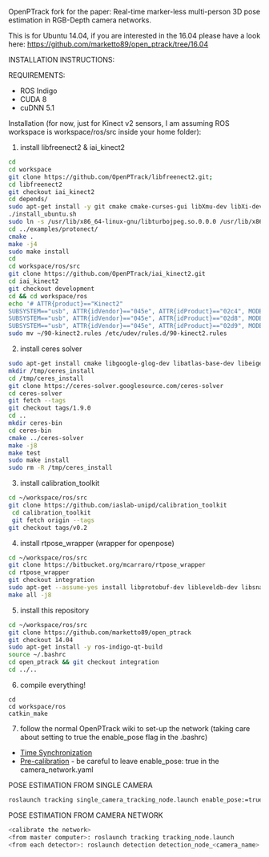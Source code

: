 OpenPTrack fork for the paper:
Real-time marker-less multi-person 3D pose estimation in RGB-Depth camera networks.

This is for Ubuntu 14.04, if you are interested in the 16.04 please have a look here: https://github.com/marketto89/open_ptrack/tree/16.04

INSTALLATION INSTRUCTIONS:

REQUIREMENTS: 
* ROS Indigo
* CUDA 8 
* cuDNN 5.1

Installation (for now, just for Kinect v2 sensors, I am assuming ROS workspace is workspace/ros/src inside your home folder):

1. install libfreenect2 & iai_kinect2
```bash
cd
cd workspace
git clone https://github.com/OpenPTrack/libfreenect2.git;
cd libfreenect2
git checkout iai_kinect2
cd depends/
sudo apt-get install -y git cmake cmake-curses-gui libXmu-dev libXi-dev libgl1-mesa-dev dos2unix xorg-dev libglu1-mesa-dev libtool automake libudev-dev libgtk2.0-dev pkg-config libjpeg-turbo8-dev libturbojpeg libglewmx-dev
./install_ubuntu.sh
sudo ln -s /usr/lib/x86_64-linux-gnu/libturbojpeg.so.0.0.0 /usr/lib/x86_64-linux-gnu/libturbojpeg.so
cd ../examples/protonect/
cmake .
make -j4
sudo make install
cd
cd workspace/ros/src
git clone https://github.com/OpenPTrack/iai_kinect2.git
cd iai_kinect2
git checkout development
cd && cd workspace/ros
echo '# ATTR{product}=="Kinect2"
SUBSYSTEM=="usb", ATTR{idVendor}=="045e", ATTR{idProduct}=="02c4", MODE="0666"
SUBSYSTEM=="usb", ATTR{idVendor}=="045e", ATTR{idProduct}=="02d8", MODE="0666"
SUBSYSTEM=="usb", ATTR{idVendor}=="045e", ATTR{idProduct}=="02d9", MODE="0666"' > ~/90-kinect2.rules
sudo mv ~/90-kinect2.rules /etc/udev/rules.d/90-kinect2.rules
```
2. install ceres solver
```bash
sudo apt-get install cmake libgoogle-glog-dev libatlas-base-dev libeigen3-dev libsuitesparse-dev -y --force-yes
mkdir /tmp/ceres_install
cd /tmp/ceres_install
git clone https://ceres-solver.googlesource.com/ceres-solver
cd ceres-solver
git fetch --tags
git checkout tags/1.9.0
cd ..
mkdir ceres-bin
cd ceres-bin
cmake ../ceres-solver
make -j8
make test
sudo make install
sudo rm -R /tmp/ceres_install
```
3. install calibration_toolkit
``` bash
cd ~/workspace/ros/src
git clone https://github.com/iaslab-unipd/calibration_toolkit
 cd calibration_toolkit
 git fetch origin --tags
git checkout tags/v0.2
```
4. install rtpose_wrapper (wrapper for openpose)
```bash
cd ~/workspace/ros/src
git clone https://bitbucket.org/mcarraro/rtpose_wrapper
cd rtpose_wrapper
git checkout integration
sudo apt-get --assume-yes install libprotobuf-dev libleveldb-dev libsnappy-dev libhdf5-serial-dev protobuf-compiler libboost-all-dev libgflags-dev libgoogle-glog-dev liblmdb-dev
make all -j8
```
5. install this repository
```bash
cd ~/workspace/ros/src
git clone https://github.com/marketto89/open_ptrack
git checkout 14.04
sudo apt-get install -y ros-indigo-qt-build
source ~/.bashrc
cd open_ptrack && git checkout integration
cd ../..
```
6. compile everything!
```
cd
cd workspace/ros
catkin_make
```
7. follow the normal OpenPTrack wiki to set-up the network (taking care about setting to true the enable_pose flag in the .bashrc)
* [Time Synchronization](https://github.com/OpenPTrack/open_ptrack/wiki/Time-Synchronization)
* [Pre-calibration](https://github.com/OpenPTrack/open_ptrack/wiki/Pre-Calibration-File-Configuration) - be careful to leave enable_pose: true in the camera_network.yaml


POSE ESTIMATION FROM SINGLE CAMERA
```bash
roslaunch tracking single_camera_tracking_node.launch enable_pose:=true 
```

POSE ESTIMATION FROM CAMERA NETWORK
```bash
<calibrate the network>
<from master computer>: roslaunch tracking tracking_node.launch
<from each detector>: roslaunch detection detection_node_<camera_name>.launch enable_pose:=true
```


